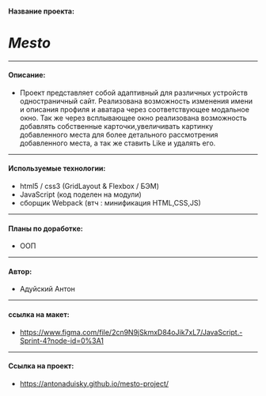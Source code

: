 #### Название проекта: 
# ___Mesto___

---
#### Описание: 
- Проект представляет собой адаптивный для различных устройств одностраничный сайт. Реализована возможность изменения имени и описания профиля и аватара через соответствующее модальное окно. Так же через всплывающее окно реализована возможность добавлять собственные карточки,увеличивать картинку добавленного места для более детального рассмотрения добавленного места, а так же ставить Like и удалять его.
___
#### Используемые технологии: 
- html5 / css3 (GridLayout & Flexbox / БЭМ)
- JavaScript (код поделен на модули)
- сборщик Webpack (втч : минификация HTML,CSS,JS)

---
#### Планы по доработке: 
- ООП
---
#### Автор: 
- Адуйский Антон 
---
#### ccылка на макет:
- https://www.figma.com/file/2cn9N9jSkmxD84oJik7xL7/JavaScript.-Sprint-4?node-id=0%3A1
---
#### Ссылка на проект: 
-  https://antonaduisky.github.io/mesto-project/
